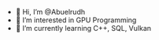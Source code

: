 - 👋 Hi, I’m @Abuelrudh
- 👀 I’m interested in GPU Programming
- 🌱 I’m currently learning C++, SQL, Vulkan

<!---
Abuelrudh/Abuelrudh is a ✨ special ✨ repository because its `README.md` (this file) appears on your GitHub profile.
You can click the Preview link to take a look at your changes.
--->
